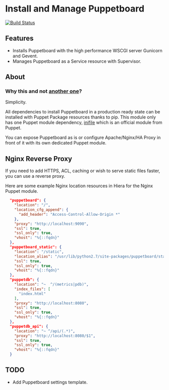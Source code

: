 # Install and Manage Puppetboard
[![Build Status](https://travis-ci.org/DanskSupermarked/puppet-puppetboard.svg?branch=master)](https://travis-ci.org/DanskSupermarked/puppet-puppetboard)

## Features
- Installs Puppetboard with the high performance WSCGI server Gunicorn and Gevent.
- Manages Puppetboard as a Service resource with Supervisor.


## About

### Why this and not [another one](https://github.com/voxpupuli/puppet-puppetboard/)?
Simplicity.

All dependencies to install Puppetboard in a production ready state can be installed with Puppet Package resources thanks to pip.
This module only has one Puppet module dependency, [inifile](https://forge.puppet.com/puppetlabs/inifile) which is an official module from Puppet.

You can expose Puppetboard as is or configure Apache/Nginx/HA Proxy in front of it with its own dedicated Puppet module.

## Nginx Reverse Proxy
If you need to add HTTPS, ACL, caching or wish to serve static files faster, you can use a reverse proxy.

Here are some example Nginx location resources in Hiera for the Nginx Puppet module.
```json
  "puppetboard": {
    "location": "/",
    "location_cfg_append": {
      "add_header": "Access-Control-Allow-Origin *"
    },
    "proxy": "http://localhost:9090",
    "ssl": true,
    "ssl_only": true,
    "vhost": "%{::fqdn}"
  },
  "puppetboard_static": {
    "location": "/static",
    "location_alias": "/usr/lib/python2.7/site-packages/puppetboard/static",
    "ssl": true,
    "ssl_only": true,
    "vhost": "%{::fqdn}"
  },
  "puppetdb": {
    "location": "~  ^/(metrics|pdb)",
    "index_files": [
      "index.html"
    ],
    "proxy": "http://localhost:8080",
    "ssl": true,
    "ssl_only": true,
    "vhost": "%{::fqdn}"
  },
  "puppetdb_api": {
    "location": "~ ^/api/(.*)",
    "proxy": "http://localhost:8080/$1",
    "ssl": true,
    "ssl_only": true,
    "vhost": "%{::fqdn}"
  }
```
## TODO
- Add Puppetboard settings template.
